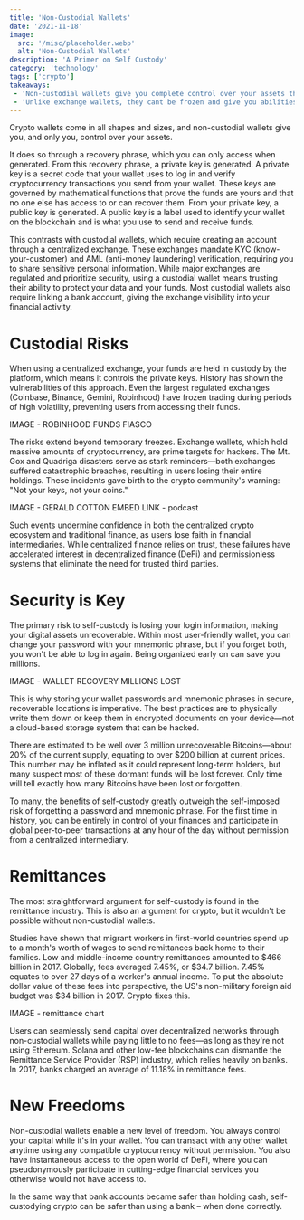 ```yaml
---
title: 'Non-Custodial Wallets'
date: '2021-11-18'
image:
  src: '/misc/placeholder.webp'
  alt: 'Non-Custodial Wallets'
description: 'A Primer on Self Custody'
category: 'technology'
tags: ['crypto']
takeaways:
 - 'Non-custodial wallets give you complete control over your assets through recovery phrases and private keys that only you can access when handled correctly.'
 - 'Unlike exchange wallets, they cant be frozen and give you abilities on-chain that are only possible with self-custody.'
---
```


Crypto wallets come in all shapes and sizes, and non-custodial wallets give you, and only you, control over your assets. 

It does so through a recovery phrase, which you can only access when generated. From this recovery phrase, a private key is generated. A private key is a secret code that your wallet uses to log in and verify cryptocurrency transactions you send from your wallet. These keys are governed by mathematical functions that prove the funds are yours and that no one else has access to or can recover them. From your private key, a public key is generated. A public key is a label used to identify your wallet on the blockchain and is what you use to send and receive funds.

This contrasts with custodial wallets, which require creating an account through a centralized exchange. These exchanges mandate KYC (know-your-customer) and AML (anti-money laundering) verification, requiring you to share sensitive personal information. While major exchanges are regulated and prioritize security, using a custodial wallet means trusting their ability to protect your data and your funds. Most custodial wallets also require linking a bank account, giving the exchange visibility into your financial activity.

# Custodial Risks

When using a centralized exchange, your funds are held in custody by the platform, which means it controls the private keys. History has shown the vulnerabilities of this approach. Even the largest regulated exchanges (Coinbase, Binance, Gemini, Robinhood) have frozen trading during periods of high volatility, preventing users from accessing their funds.

IMAGE - ROBINHOOD FUNDS FIASCO

The risks extend beyond temporary freezes. Exchange wallets, which hold massive amounts of cryptocurrency, are prime targets for hackers. The Mt. Gox and Quadriga disasters serve as stark reminders—both exchanges suffered catastrophic breaches, resulting in users losing their entire holdings. These incidents gave birth to the crypto community's warning: "Not your keys, not your coins."

IMAGE - GERALD COTTON
EMBED LINK - podcast

Such events undermine confidence in both the centralized crypto ecosystem and traditional finance, as users lose faith in financial intermediaries. While centralized finance relies on trust, these failures have accelerated interest in decentralized finance (DeFi) and permissionless systems that eliminate the need for trusted third parties.

# Security is Key

The primary risk to self-custody is losing your login information, making your digital assets unrecoverable. Within most user-friendly wallet, you can change your password with your mnemonic phrase, but if you forget both, you won't be able to log in again. Being organized early on can save you millions.

IMAGE - WALLET RECOVERY MILLIONS LOST

This is why storing your wallet passwords and mnemonic phrases in secure, recoverable locations is imperative. The best practices are to physically write them down or keep them in encrypted documents on your device—not a cloud-based storage system that can be hacked.

There are estimated to be well over 3 million unrecoverable Bitcoins—about 20% of the current supply, equating to over $200 billion at current prices. This number may be inflated as it could represent long-term holders, but many suspect most of these dormant funds will be lost forever. Only time will tell exactly how many Bitcoins have been lost or forgotten.

To many, the benefits of self-custody greatly outweigh the self-imposed risk of forgetting a password and mnemonic phrase. For the first time in history, you can be entirely in control of your finances and participate in global peer-to-peer transactions at any hour of the day without permission from a centralized intermediary.

# Remittances

The most straightforward argument for self-custody is found in the remittance industry. This is also an argument for crypto, but it wouldn't be possible without non-custodial wallets.

Studies have shown that migrant workers in first-world countries spend up to a month's worth of wages to send remittances back home to their families. Low and middle-income country remittances amounted to $466 billion in 2017. Globally, fees averaged 7.45%, or $34.7 billion. 7.45% equates to over 27 days of a worker's annual income. To put the absolute dollar value of these fees into perspective, the US's non-military foreign aid budget was $34 billion in 2017. Crypto fixes this.

IMAGE - remittance chart

Users can seamlessly send capital over decentralized networks through non-custodial wallets while paying little to no fees—as long as they're not using Ethereum. Solana and other low-fee blockchains can dismantle the Remittance Service Provider (RSP) industry, which relies heavily on banks. In 2017, banks charged an average of 11.18% in remittance fees.

# New Freedoms

Non-custodial wallets enable a new level of freedom. You always control your capital while it's in your wallet. You can transact with any other wallet anytime using any compatible cryptocurrency without permission. You also have instantaneous access to the open world of DeFi, where you can pseudonymously participate in cutting-edge financial services you otherwise would not have access to.

In the same way that bank accounts became safer than holding cash, self-custodying crypto can be safer than using a bank – when done correctly.
